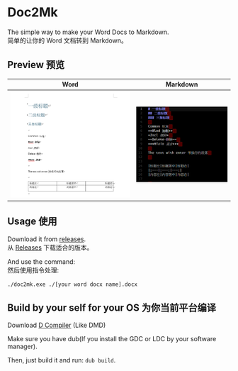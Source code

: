 # Doc2Mk

The simple way to make your Word Docs to Markdown.  
简单的让你的 Word 文档转到 Markdown。

## Preview 预览

|Word|Markdown|
|:---:|:---:|
|![](word.png)|![](markdown.png)|

## Usage 使用

Download it from [releases](https://github.com/AmarokIce/Doc2Mk/releases).  
从 [Releases](https://github.com/AmarokIce/Doc2Mk/releases) 下载适合的版本。

And use the command:  
然后使用指令处理:

```shell
./doc2mk.exe ./[your word docx name].docx
```

## Build by your self for your OS 为你当前平台编译

Download [D Compiler](https://dlang.org/) (Like DMD)

Make sure you have dub(If you install the GDC or LDC by your software manager).

Then, just build it and run: `dub build`.

